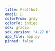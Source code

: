 ```yaml
---
title: Proffbot
emoji: 🧠
colorFrom: gray
colorTo: indigo
sdk: gradio
sdk_version: "4.27.0"
app_file: app.py
pinned: false
---
```

